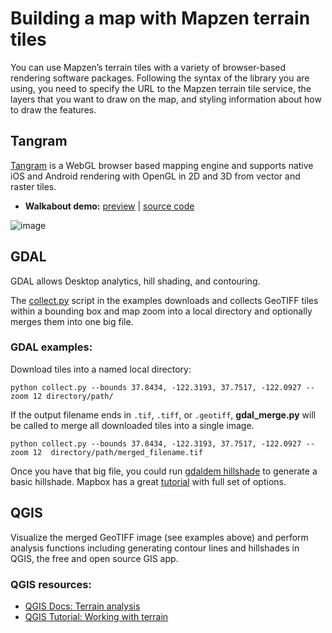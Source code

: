 # Building a map with Mapzen terrain tiles

You can use Mapzen’s terrain tiles with a variety of browser-based rendering software packages. Following the syntax of the library you are using, you need to specify the URL to the Mapzen terrain tile service, the layers that you want to draw on the map, and styling information about how to draw the features.

## Tangram

[Tangram](https://mapzen.com/projects/tangram) is a WebGL browser based mapping engine and supports native iOS and Android rendering with OpenGL in 2D and 3D from vector and raster tiles.

* **Walkabout demo:** [preview](http://tangrams.github.io/walkabout-style-more-labels) | [source code](http://github.com/tangrams/walkabout-style-more-labels)

![image](https://cloud.githubusercontent.com/assets/853051/11137284/13e3a5f0-896b-11e5-9ab9-be51ecb388d8.png)

## GDAL

GDAL allows Desktop analytics, hill shading, and contouring.

The [collect.py](https://github.com/tilezen/joerd/blob/master/docs/examples/collect.py) script in the examples downloads and collects GeoTIFF tiles within a bounding box and map zoom into a local directory and optionally merges them into one big file.

### GDAL examples:

Download tiles into a named local directory:

`python collect.py --bounds 37.8434, -122.3193, 37.7517, -122.0927 --zoom 12 directory/path/`

If the output filename ends in `.tif`, `.tiff`, or `.geotiff`, **gdal_merge.py** will be called to merge all downloaded tiles into a single image.

`python collect.py --bounds 37.8434, -122.3193, 37.7517, -122.0927 --zoom 12  directory/path/merged_filename.tif`

Once you have that big file, you could run [gdaldem hillshade](http://www.gdal.org/gdaldem.html#gdaldem_hillshade) to generate a basic hillshade. Mapbox has a great [tutorial](https://www.mapbox.com/tilemill/docs/guides/terrain-data/#creating-hillshades) with full set of options.

## QGIS

Visualize the merged GeoTIFF image (see examples above) and perform analysis functions including generating contour lines and hillshades in QGIS, the free and open source GIS app.

### QGIS resources:

- [QGIS Docs: Terrain analysis](https://docs.qgis.org/2.2/en/docs/training_manual/rasters/terrain_analysis.html)
- [QGIS Tutorial: Working with terrain](http://www.qgistutorials.com/en/docs/working_with_terrain.html)
